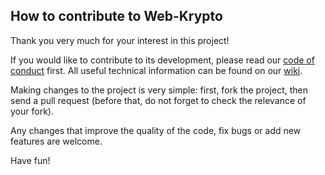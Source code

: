 ## How to contribute to Web-Krypto ##

Thank you very much for your interest in this project!

If you would like to contribute to its development, please read
our [code of conduct](https://github.com/VitasSalvantes/Web-Krypto/blob/master/CODE_OF_CONDUCT.md) first. All useful
technical information can be found on our [wiki](https://github.com/VitasSalvantes/Web-Krypto/wiki).

Making changes to the project is very simple: first, fork the project, then send a pull request (before that, do not
forget to check the relevance of your fork).

Any changes that improve the quality of the code, fix bugs or add new features are welcome.

Have fun!
